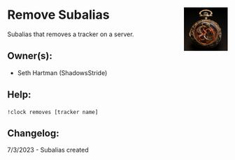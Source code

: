 <h1>Remove Subalias<img align="right" src="image.png" width="100px"></h1>

Subalias that removes a tracker on a server.

## Owner(s):
- Seth Hartman (ShadowsStride)

## Help:
`!clock removes [tracker name]`

## Changelog:
7/3/2023 - Subalias created